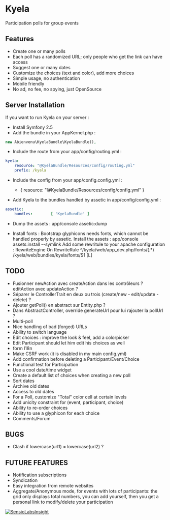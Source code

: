 Kyela
=====

Participation polls for group events

Features
--------

* Create one or many polls
* Each poll has a randomized URL; only people who get the link can have access
* Suggest one or many dates
* Customize the choices (text and color), add more choices
* Simple usage, no authentication
* Mobile friendly
* No ad, no fee, no spying, just OpenSource

Server Installation
-------------------

If you want to run Kyela on your server :

* Install Symfony 2.5
* Add the bundle in your AppKernel.php :
```php
new Abienvenu\KyelaBundle\KyelaBundle(),
```
* Include the route from your app/config/routing.yml :
```YAML
kyela:
    resource: "@KyelaBundle/Resources/config/routing.yml"
    prefix: /kyela
```
* Include the config from your app/config.config.yml :
	- { resource: "@KyelaBundle/Resources/config/config.yml" }

* Add Kyela to the bundles handled by assetic in app/config/config.yml :
```YAML
assetic:
    bundles:        [ 'KyelaBundle' ]
```

* Dump the assets :
    app/console assetic:dump

* Install fonts :
Bootstrap glyphicons needs fonts, which cannot be handled properly by assetic.
Install the assets :
    app/console assets:install --symlink
Add some rewritule to your apache configuration :
    RewriteEngine On
    RewriteRule ^/kyela/web/app_dev.php/fonts/(.*) /kyela/web/bundles/kyela/fonts/$1 [L]

TODO
----

* Fusionner newAction avec createAction dans les contrôleurs ? editAction avec updateAction ?
* Séparer le ControllerTrait en deux ou trois (create/new - edit/update - delete) ?
* Ajouter getPoll() en abstract sur Entity.php ?
* Dans AbstractController, override generateUrl pour lui rajouter la pollUrl ?
* Multi-poll
* Nice handling of bad (forged) URLs
* Ability to switch language
* Edit choices : improve the look & feel, add a colorpicker
* Edit Participant should let him edit his choices as well
* form l18n
* Make CSRF work (it is disabled in my main config.yml)
* Add confirmation before deleting a Participant/Event/Choice
* Functional test for Participation
* Use a cool date/time widget
* Create a default list of choices when creating a new poll
* Sort dates
* Archive old dates
* Access to old dates
* For a Poll, customize "Total" color cell at certain levels
* Add unicity constraint for (event, participant, choice)
* Ability to re-order choices
* Ability to use a glyphicon for each choice
* Comments/Forum

BUGS
----

* Clash if lowercase(url1) = lowercase(url2) ?

FUTURE FEATURES
---------------

* Notification subscriptions
* Syndication
* Easy integration from remote websites
* Aggregate/Anonymous mode, for events with lots of participants: the grid only displays total numbers, you can add yourself, then you get a personal link to modify/delete your participation

[![SensioLabsInsight](https://insight.sensiolabs.com/projects/bca46a72-4438-47e7-b629-4b9926e802a6/big.png)](https://insight.sensiolabs.com/projects/bca46a72-4438-47e7-b629-4b9926e802a6)
